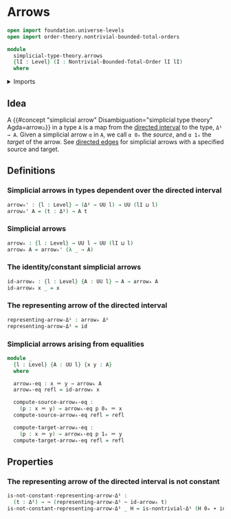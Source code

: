 # Arrows

```agda
open import foundation.universe-levels
open import order-theory.nontrivial-bounded-total-orders

module
  simplicial-type-theory.arrows
  {lI : Level} (I : Nontrivial-Bounded-Total-Order lI lI)
  where
```

<details><summary>Imports</summary>

```agda
open import foundation.function-types
open import foundation.homotopies
open import foundation.identity-types
open import foundation.negation
open import foundation.universe-levels

open import simplicial-type-theory.directed-interval-type I
```

</details>

## Idea

A
{{#concept "simplicial arrow" Disambiguation="simplicial type theory" Agda=arrow▵}}
in a type `A` is a map from the
[directed interval](simplicial-type-theory.directed-interval-type.md) to the
type, `Δ¹ → A`. Given a simplicial arrow `α` in `A`, we call `α 0▵` the
_source_, and `α 1▵` the _target_ of the arrow. See
[directed edges](simplicial-type-theory.directed-edges.md) for simplicial arrows
with a specified source and target.

## Definitions

### Simplicial arrows in types dependent over the directed interval

```agda
arrow▵' : {l : Level} → (Δ¹ → UU l) → UU (lI ⊔ l)
arrow▵' A = (t : Δ¹) → A t
```

### Simplicial arrows

```agda
arrow▵ : {l : Level} → UU l → UU (lI ⊔ l)
arrow▵ A = arrow▵' (λ _ → A)
```

### The identity/constant simplicial arrows

```agda
id-arrow▵ : {l : Level} {A : UU l} → A → arrow▵ A
id-arrow▵ x _ = x
```

### The representing arrow of the directed interval

```agda
representing-arrow-Δ¹ : arrow▵ Δ¹
representing-arrow-Δ¹ = id
```

### Simplicial arrows arising from equalities

```agda
module _
  {l : Level} {A : UU l} {x y : A}
  where

  arrow▵-eq : x ＝ y → arrow▵ A
  arrow▵-eq refl = id-arrow▵ x

  compute-source-arrow▵-eq :
    (p : x ＝ y) → arrow▵-eq p 0▵ ＝ x
  compute-source-arrow▵-eq refl = refl

  compute-target-arrow▵-eq :
    (p : x ＝ y) → arrow▵-eq p 1▵ ＝ y
  compute-target-arrow▵-eq refl = refl
```

## Properties

### The representing arrow of the directed interval is not constant

```agda
is-not-constant-representing-arrow-Δ¹ :
  (t : Δ¹) → ¬ (representing-arrow-Δ¹ ~ id-arrow▵ t)
is-not-constant-representing-arrow-Δ¹ _ H = is-nontrivial-Δ¹ (H 0▵ ∙ inv (H 1▵))
```
